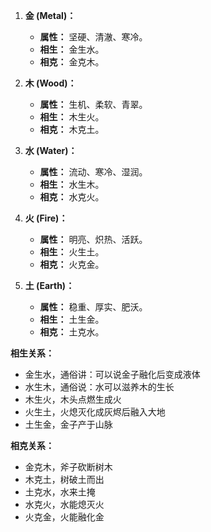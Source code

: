 
1. **金 (Metal)：**
   - **属性：** 坚硬、清澈、寒冷。
   - **相生：** 金生水。
   - **相克：** 金克木。

2. **木 (Wood)：**
   - **属性：** 生机、柔软、青翠。
   - **相生：** 木生火。
   - **相克：** 木克土。

3. **水 (Water)：**
   - **属性：** 流动、寒冷、湿润。
   - **相生：** 水生木。
   - **相克：** 水克火。

4. **火 (Fire)：**
   - **属性：** 明亮、炽热、活跃。
   - **相生：** 火生土。
   - **相克：** 火克金。

5. **土 (Earth)：**
   - **属性：** 稳重、厚实、肥沃。
   - **相生：** 土生金。
   - **相克：** 土克水。

**相生关系：**
- 金生水，通俗讲：可以说金子融化后变成液体
- 水生木，通俗说：水可以滋养木的生长
- 木生火，木头点燃生成火
- 火生土，火熄灭化成灰烬后融入大地
- 土生金，金子产于山脉

**相克关系：**
- 金克木，斧子砍断树木
- 木克土，树破土而出
- 土克水，水来土掩
- 水克火，水能熄灭火
- 火克金，火能融化金